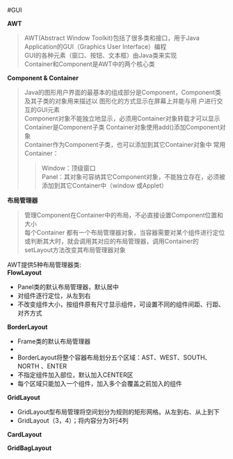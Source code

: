
#GUI

<b>AWT</b>
>AWT(Abstract Window Toolkit)包括了很多类和接口，用于Java Application的GUI（Graphics User Interface）编程    
>GUI的各种元素（窗口、按钮、文本框）由Java类来实现    
>Container和Component是AWT中的两个核心类

<b>Component & Container</b>

>Java的图形用户界面的最基本的组成部分是Component，Component类及其子类的对象用来描述以 
图形化的方式显示在屏幕上并能与用  户进行交互的GUI元素    
>Component对象不能独立地显示，必须用Container对象转载才可以显示    
>Container是Component子类
>Container对象使用add()添加Component对象      
>Container作为Component子类，也可以添加到其它Container对象中
>常用Container：
>>Window：顶级窗口   
>>Panel：其对象可容纳其它Component对象，不能独立存在，必须被添加到其它Container中（window 或Applet）


<b>布局管理器</b>
> 管理Component在Container中的布局，不必直接设置Component位置和大小    
>每个Container 都有一个布局管理器对象，当容器需要对某个组件进行定位或判断其大时，就会调用其对应的布局管理器，调用Container的setLayout方法改变其布局管理器对象

AWT提供5种布局管理器类:    
<b>FlowLayout</b>
<ul>
<li>Panel类的默认布局管理器，默认居中</li>        
<li>对组件逐行定位，从左到右</li>               
<li>不改变组件大小，按组件原有尺寸显示组件，可设置不同的组件间距、行距、对齐方式</li>    
   </ul> 
<b>BorderLayout</b>    
<ul>
   <li>Frame类的默认布局管理器 <li>
   <li>BorderLayout将整个容器布局划分五个区域：AST、WEST、SOUTH、NORTH 、ENTER</li>
   <li>不指定组件加入部位，默认加入CENTER区</li>
   <li>每个区域只能加入一个组件，加入多个会覆盖之前加入的组件</li>
</ul>
<b>GridLayout</b> 
<ul><li>GridLayout型布局管理将空间划分为规则的矩形网格。从左到右、从上到下</li><li>GridLayout（3，4）；将内容分为3行4列</li></ul>
<b>CardLayout</b>    

<b>GridBagLayout</b>    


